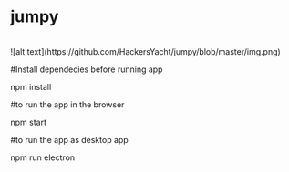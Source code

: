# jumpy
<br>
![alt text](https://github.com/HackersYacht/jumpy/blob/master/img.png)
<br>

#Install dependecies before running app


npm install


#to run the app in the browser


npm start


#to run the app as desktop app


npm run electron
